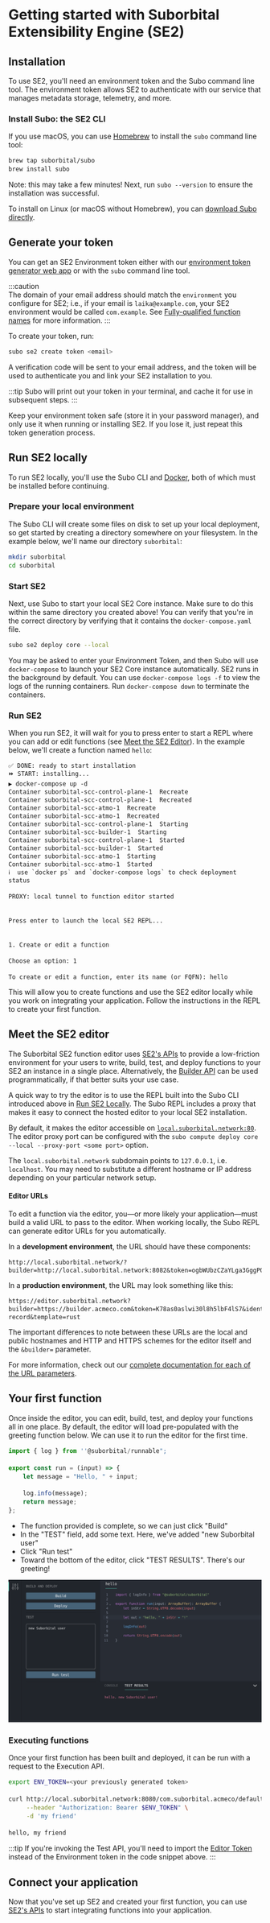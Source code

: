# Getting started with Suborbital Extensibility Engine (SE2) 

## Installation

To use SE2, you'll need an environment token and the Subo command line 
tool. The environment token allows SE2 to authenticate with 
our service that manages metadata storage, telemetry, and more.

### Install Subo: the SE2 CLI

If you use macOS, you can use [Homebrew](https://brew.sh) to install the 
`subo` command line tool:

```bash
brew tap suborbital/subo
brew install subo
```

Note: this may take a few minutes! Next, run `subo --version` to ensure the 
installation was successful. 

To install on Linux (or macOS without Homebrew), you can [download Subo directly](https://github.com/suborbital/subo/releases).

## Generate your token
You can get an SE2 Environment token either with our [environment token generator web app](https://suborbital.network/) or with the `subo` command line tool.

:::caution  
The domain of your email address should match the `environment` you 
configure for SE2; i.e., if your email is `laika@example.com`, your 
SE2 environment would be called `com.example`. See [Fully-qualified 
function names](./customizing-functions/fully-qualified-function-names.md) 
for more 
information.
:::

To create your token, run:

```bash
subo se2 create token <email>
```

A verification code will be sent to your email address, and the token will be 
used to authenticate you and link your SE2 installation to you.

:::tip
Subo will print out your token in your terminal, and cache it for use in 
subsequent steps.
:::

Keep your environment token safe (store it in your password manager), and 
only use it when running or installing SE2. If you lose it, just repeat 
this token generation process.


## Run SE2 locally

To run SE2 locally, you'll use the Subo CLI and [Docker](https://docs.docker.com), both of which must be installed before continuing.

### Prepare your local environment

The Subo CLI will create some files on disk to set up your local deployment,
so get started by creating a directory somewhere on your filesystem. In the 
example below, we'll name our directory `suborbital`:

```bash
mkdir suborbital
cd suborbital
```

### Start SE2

Next, use Subo to start your local SE2 Core instance. Make sure to do 
this within the same directory you created above! You can verify that 
you're in the correct directory by verifying that it contains the 
`docker-compose.yaml` file.

```bash
subo se2 deploy core --local
```

You may be asked to enter your Environment Token, and then Subo will use `docker-compose` to launch your SE2 Core instance automatically. SE2 runs in the background by default. You can use `docker-compose logs -f` to view the logs of the running containers. Run `docker-compose down` to terminate the containers.

### Run SE2
When you run SE2, it will wait for you to press enter to start a REPL where you can add or edit functions (see [Meet the SE2 Editor](get-started#meet-the-compute-editor)). In the example below, we'll create a function named `hello`:

```
✅ DONE: ready to start installation
⏩ START: installing...
▶️ docker-compose up -d
Container suborbital-scc-control-plane-1  Recreate
Container suborbital-scc-control-plane-1  Recreated
Container suborbital-scc-atmo-1  Recreate
Container suborbital-scc-atmo-1  Recreated
Container suborbital-scc-control-plane-1  Starting
Container suborbital-scc-builder-1  Starting
Container suborbital-scc-control-plane-1  Started
Container suborbital-scc-builder-1  Started
Container suborbital-scc-atmo-1  Starting
Container suborbital-scc-atmo-1  Started
ℹ️  use `docker ps` and `docker-compose logs` to check deployment status

PROXY: local tunnel to function editor started


Press enter to launch the local SE2 REPL...


1. Create or edit a function

Choose an option: 1

To create or edit a function, enter its name (or FQFN): hello
```

This will allow you to create functions and use the SE2 editor locally 
while you work on integrating your application. Follow the instructions in the REPL to create your first function.

## Meet the SE2 editor

The Suborbital SE2 function editor uses [SE2's 
APIs](./using-api.md) to provide a 
low-friction environment for your users to write, build, test, and deploy 
functions to your SE2 an instance in a single place.  Alternatively, 
the [Builder API](https://suborbital-compute.readme.io/reference/api-reference) can be used programmatically, if that better 
suits your use case. 

A quick way to try the editor is to use the REPL built into the Subo CLI 
introduced above in [Run SE2 Locally](get-started#run-compute-locally). 
The 
Subo REPL includes a proxy that makes it easy to connect the hosted editor to your local SE2 installation.

By default, it makes the editor accessible on [`local.suborbital.network:80`](http://local.suborbital.network:80/). The editor proxy port can be configured with the `subo compute deploy core --local --proxy-port <some port>` option. 

The `local.suborbital.network` subdomain points to `127.0.0.1`, i.e. `localhost`. You may need to substitute a different hostname or IP address depending on your particular network setup.


#### Editor URLs

To edit a function via the editor, you—or more likely your application—must build a valid URL to pass to the editor. When working locally, the Subo REPL can generate editor URLs for you automatically.

In a **development environment**, the URL should have these components:

```
http://local.suborbital.network/?builder=http://local.suborbital.network:8082&token=ogbWUbzCZaYLga3GggP0cxht&ident=com.suborbital.acmeco&namespace=default&fn=hello
```

In a **production environment**, the URL may look something like this:

```
https://editor.suborbital.network?builder=https://builder.acmeco.com&token=K78as0aslwi30l8h5lbF4lS7&ident=com.suborbital.customer&fn=add-record&template=rust   
```

The important differences to note between these URLs are the local and public hostnames and HTTP and HTTPS schemes for the editor itself and the `&builder=` parameter.

For more information, check out our [complete documentation for each of the 
URL parameters](./customizing-functions/code-editor.md#configuration).

## Your first function

Once inside the editor, you can edit, build, test, and deploy your 
functions all in one place. By default, the editor will load pre-populated 
with the greeting function below. We can use it to run the editor for the 
first time.

```javascript
import { log } from ''@suborbital/runnable";

export const run = (input) => {
    let message = "Hello, " + input;
    
    log.info(message);
    return message;
};
```

  - The function provided is complete, so we can just click "Build"
  - In the "TEST" field, add some text. Here, we've added "new 
    Suborbital user"
  - Click "Run test"
  - Toward the bottom of the editor, click "TEST RESULTS". There's our 
    greeting!

![Editor displaying the greeting function above with the test output 'Hello, new Suborbital user!'](../assets/editor-screen.png)

### Executing functions

Once your first function has been built and deployed, it can be run with a request to the Execution API. 

```bash
export ENV_TOKEN=<your previously generated token>

curl http://local.suborbital.network:8080/com.suborbital.acmeco/default/hello/v1.0.0 \
     --header "Authorization: Bearer $ENV_TOKEN" \
     -d 'my friend'

hello, my friend
```
:::tip
If you're invoking the Test API, you'll need to import 
the [Editor Token](./customizing-functions/code-editor#editor-token.md) 
instead of the 
Environment token in the code snippet above.
:::

## Connect your application

Now that you've set up SE2 and created your first function, you can use 
[SE2's APIs](./using-api.md) to start integrating functions into your 
application.
